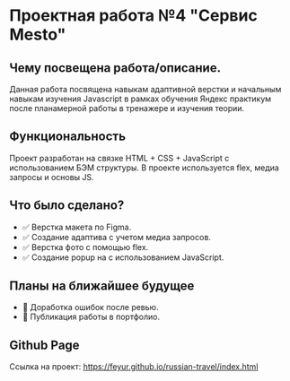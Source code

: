 # Проектная работа №4 "Сервис Mesto"

## Чему посвещена работа/описание.

Данная работа посвящена навыкам адаптивной верстки и начальным навыкам изучения Javascript в рамках обучения Яндекс практикум после планамерной работы в тренажере и изучения теории.

## Функциональность

Проект разработан на связке HTML + CSS + JavaScript с использованием БЭМ структуры.
В проекте используется flex, медиа запросы и основы JS.

## Что было сделано?

* :white_check_mark: Верстка макета по Figma.
* :white_check_mark: Создание адаптива с учетом медиа запросов.
* :white_check_mark: Верстка фото с помощью flex.
* :white_check_mark: Создание popup на с использованием JavaScript.



## Планы на ближайшее будущее

* :black_square_button: Доработка ошибок после ревью.
* :black_square_button: Публикация работы в портфолио.


## Github Page

Ссылка на проект: https://feyur.github.io/russian-travel/index.html
